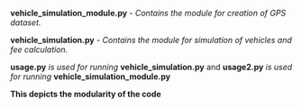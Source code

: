 **vehicle_simulation_module.py** - *Contains the module for creation of GPS dataset.*    
        
**vehicle_simulation.py** - *Contains the module for simulation of vehicles and fee calculation.*  
      
**usage.py** *is used for running* **vehicle_simulation.py** and  **usage2.py**  *is used for running* **vehicle_simulation_module.py**   
   
**This depicts the modularity of the code**
